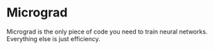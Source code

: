 # Micrograd
Micrograd is the only piece of code you need to train neural networks. Everything else is just efficiency.
